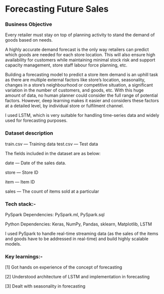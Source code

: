 # Forecasting Future Sales

### Business Objective
Every retailer must stay on top of planning activity to stand the demand of goods based on needs.

A highly accurate demand forecast is the only way retailers can predict which goods are needed for each store location. This will also ensure high availability for customers while maintaining minimal stock risk and support capacity management, store staff labour force planning, etc.

Building a forecasting model to predict a store item demand is an uphill task as there are multiple external factors like store’s location, seasonality, changes in a store’s neighbourhood or competitive situation, a significant variation in the number of customers, and goods, etc. With this huge amount of data, no human planner could consider the full range of potential factors. However, deep learning makes it easier and considers these factors at a detailed level, by individual store or fulfilment channel.

I used LSTM, which is very suitable for handling time-series data and widely used for forecasting purposes.


### Dataset description
train.csv — Training data
test.csv — Test data

The fields included in the dataset are as below:

date — Date of the sales data.

store — Store ID

item — Item ID

sales — The count of items sold at a particular


### Tech stack:-
PySpark Dependencies: PySpark.ml, PySpark.sql

Python Dependencies: Keras, NumPy, Pandas, sklearn, Matplotlib, LSTM

I used PySpark to handle real-time streaming data (as the sales of the items and goods have to be addressed in real-time) and build highly scalable models.

### Key learnings:-
[1] Got hands on experience of the concept of forecasting

[2] Understood architecture of LSTM and implementation in forecasting

[3] Dealt with seasonality in forecasting
